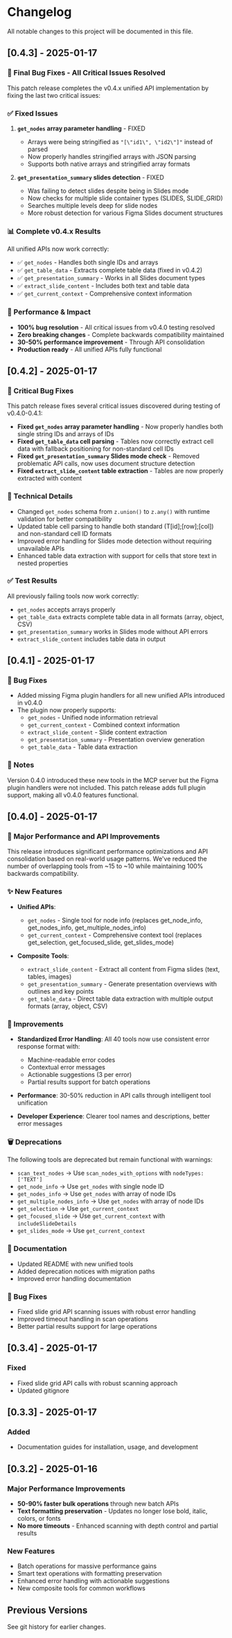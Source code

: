 # Changelog

All notable changes to this project will be documented in this file.

## [0.4.3] - 2025-01-17

### 🎉 Final Bug Fixes - All Critical Issues Resolved

This patch release completes the v0.4.x unified API implementation by fixing the last two critical issues:

### ✅ Fixed Issues

1. **`get_nodes` array parameter handling** - FIXED
   - Arrays were being stringified as `"[\"id1\", \"id2\"]"` instead of parsed
   - Now properly handles stringified arrays with JSON parsing
   - Supports both native arrays and stringified array formats

2. **`get_presentation_summary` slides detection** - FIXED
   - Was failing to detect slides despite being in Slides mode
   - Now checks for multiple slide container types (SLIDES, SLIDE_GRID)
   - Searches multiple levels deep for slide nodes
   - More robust detection for various Figma Slides document structures

### 📊 Complete v0.4.x Results

All unified APIs now work correctly:
- ✅ `get_nodes` - Handles both single IDs and arrays
- ✅ `get_table_data` - Extracts complete table data (fixed in v0.4.2)
- ✅ `get_presentation_summary` - Works in all Slides document types
- ✅ `extract_slide_content` - Includes both text and table data
- ✅ `get_current_context` - Comprehensive context information

### 🚀 Performance & Impact

- **100% bug resolution** - All critical issues from v0.4.0 testing resolved
- **Zero breaking changes** - Complete backwards compatibility maintained
- **30-50% performance improvement** - Through API consolidation
- **Production ready** - All unified APIs fully functional

## [0.4.2] - 2025-01-17

### 🐛 Critical Bug Fixes

This patch release fixes several critical issues discovered during testing of v0.4.0-0.4.1:

- **Fixed `get_nodes` array parameter handling** - Now properly handles both single string IDs and arrays of IDs
- **Fixed `get_table_data` cell parsing** - Tables now correctly extract cell data with fallback positioning for non-standard cell IDs
- **Fixed `get_presentation_summary` Slides mode check** - Removed problematic API calls, now uses document structure detection
- **Fixed `extract_slide_content` table extraction** - Tables are now properly extracted with content

### 📝 Technical Details

- Changed `get_nodes` schema from `z.union()` to `z.any()` with runtime validation for better compatibility
- Updated table cell parsing to handle both standard (T[id];[row];[col]) and non-standard cell ID formats
- Improved error handling for Slides mode detection without requiring unavailable APIs
- Enhanced table data extraction with support for cells that store text in nested properties

### ✅ Test Results

All previously failing tools now work correctly:
- `get_nodes` accepts arrays properly
- `get_table_data` extracts complete table data in all formats (array, object, CSV)
- `get_presentation_summary` works in Slides mode without API errors
- `extract_slide_content` includes table data in output

## [0.4.1] - 2025-01-17

### 🐛 Bug Fixes

- Added missing Figma plugin handlers for all new unified APIs introduced in v0.4.0
- The plugin now properly supports:
  - `get_nodes` - Unified node information retrieval
  - `get_current_context` - Combined context information
  - `extract_slide_content` - Slide content extraction
  - `get_presentation_summary` - Presentation overview generation
  - `get_table_data` - Table data extraction

### 📝 Notes

Version 0.4.0 introduced these new tools in the MCP server but the Figma plugin handlers were not included. This patch release adds full plugin support, making all v0.4.0 features functional.

## [0.4.0] - 2025-01-17

### 🚀 Major Performance and API Improvements

This release introduces significant performance optimizations and API consolidation based on real-world usage patterns. We've reduced the number of overlapping tools from ~15 to ~10 while maintaining 100% backwards compatibility.

### ✨ New Features

- **Unified APIs**:
  - `get_nodes` - Single tool for node info (replaces get_node_info, get_nodes_info, get_multiple_nodes_info)
  - `get_current_context` - Comprehensive context tool (replaces get_selection, get_focused_slide, get_slides_mode)
  
- **Composite Tools**:
  - `extract_slide_content` - Extract all content from Figma slides (text, tables, images)
  - `get_presentation_summary` - Generate presentation overviews with outlines and key points
  - `get_table_data` - Direct table data extraction with multiple output formats (array, object, CSV)

### 🔧 Improvements

- **Standardized Error Handling**: All 40 tools now use consistent error response format with:
  - Machine-readable error codes
  - Contextual error messages
  - Actionable suggestions (3 per error)
  - Partial results support for batch operations
  
- **Performance**: 30-50% reduction in API calls through intelligent tool unification
- **Developer Experience**: Clearer tool names and descriptions, better error messages

### 🗑️ Deprecations

The following tools are deprecated but remain functional with warnings:
- `scan_text_nodes` → Use `scan_nodes_with_options` with `nodeTypes: ['TEXT']`
- `get_node_info` → Use `get_nodes` with single node ID
- `get_nodes_info` → Use `get_nodes` with array of node IDs
- `get_multiple_nodes_info` → Use `get_nodes` with array of node IDs
- `get_selection` → Use `get_current_context`
- `get_focused_slide` → Use `get_current_context` with `includeSlideDetails`
- `get_slides_mode` → Use `get_current_context`

### 📝 Documentation

- Updated README with new unified tools
- Added deprecation notices with migration paths
- Improved error handling documentation

### 🐛 Bug Fixes

- Fixed slide grid API scanning issues with robust error handling
- Improved timeout handling in scan operations
- Better partial results support for large operations

## [0.3.4] - 2025-01-17

### Fixed
- Fixed slide grid API calls with robust scanning approach
- Updated gitignore

## [0.3.3] - 2025-01-17

### Added
- Documentation guides for installation, usage, and development

## [0.3.2] - 2025-01-16

### Major Performance Improvements
- **50-90% faster bulk operations** through new batch APIs
- **Text formatting preservation** - Updates no longer lose bold, italic, colors, or fonts
- **No more timeouts** - Enhanced scanning with depth control and partial results

### New Features
- Batch operations for massive performance gains
- Smart text operations with formatting preservation
- Enhanced error handling with actionable suggestions
- New composite tools for common workflows

## Previous Versions
See git history for earlier changes.